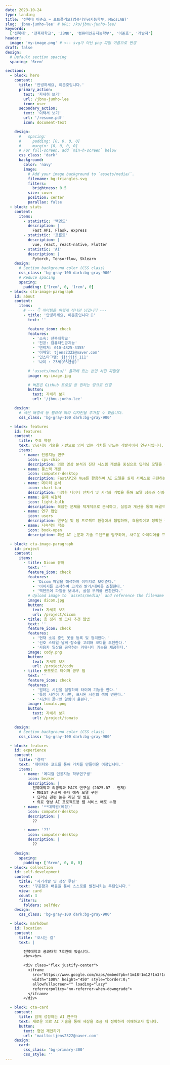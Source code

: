 ```yaml
---
date: 2023-10-24
type: landing
title: '전북대 이준호 – 포트폴리오(컴퓨터인공지능학부, MacsLAB)'
slug: 'jbnu-junho-lee' # URL: /ko/jbnu-junho-lee/
keywords:
  ['전북대', '전북대학교', 'JBNU', '컴퓨터인공지능학부', '이준호', '개발자']
header:
  image: 'my-image.png' # <-- svg가 아닌 png 파일 이름으로 변경
draft: false
design:
  # Default section spacing
  spacing: '6rem'

sections:
  - block: hero
    content:
      title: '안녕하세요, 이준호입니다.'
      primary_action:
        text: '자세히 보기'
        url: /jbnu-junho-lee
        icon: user
      secondary_action:
        text: '이력서 보기'
        url: '/resume.pdf'
        icon: document-text

    design:
      #   spacing:
      #     padding: [0, 0, 0, 0]
      #     margin: [0, 0, 0, 0]
      # For full-screen, add `min-h-screen` below
      css_class: 'dark'
      background:
        color: 'navy'
        image:
          # Add your image background to `assets/media/`.
          filename: bg-triangles.svg
          filters:
            brightness: 0.5
          size: cover
          position: center
          parallax: false
  - block: stats
    content:
      items:
        - statistic: '백엔드'
          description: |
            Fast API, Flask, express
        - statistic: '프론트'
          description: |
            vue, react, react-native, Flutter
        - statistic: 'AI'
          description: |
            Pytorch, Tensorflow, Sklearn
    design:
      # Section background color (CSS class)
      css_class: 'bg-gray-100 dark:bg-gray-900'
      # Reduce spacing
      spacing:
        padding: ['1rem', 0, '1rem', 0]
  - block: cta-image-paragraph
    id: about
    content:
      items:
        # --- 👇 아이템을 이렇게 하나만 남깁니다 ---
        - title: '안녕하세요, 이준호입니다 👋'
          text: ''

          feature_icon: check
          features:
            - '소속: 전북대학교'
            - '전공: 컴퓨터인공지능'
            - '연락처: 010-4825-3355'
            - '이메일: tjens2322@naver.com'
            - '인스타그램: jjjjjjj_111'
            - '나이 : 23세(03년생)'

          # 'assets/media/' 폴더에 있는 본인 사진 파일명
          image: my-image.jpg

          # 버튼은 GitHub 프로필 등 원하는 링크로 연결
          button:
            text: 자세히 보기
            url: '/jbnu-junho-lee'

    design:
      # 섹션 배경색 등 필요에 따라 디자인을 추가할 수 있습니다.
      css_class: 'bg-gray-100 dark:bg-gray-900'

  - block: features
    id: features
    content:
      title: 주요 역량
      text: 인공지능 기술을 기반으로 의미 있는 가치를 만드는 개발자이자 연구자입니다. 🤖
      items:
        - name: 인공지능 연구
          icon: cpu-chip
          description: 의료 영상 분석과 진단 시스템 개발을 중심으로 딥러닝 모델을 설계하고 최적화합니다.
        - name: 풀스택 개발
          icon: computer-desktop
          description: FastAPI와 Vue를 활용하여 AI 모델을 실제 서비스로 구현하는 엔드투엔드 시스템을 구축합니다.
        - name: 데이터 분석
          icon: chart-bar
          description: 다양한 데이터 전처리 및 시각화 기법을 통해 모델 성능과 신뢰성을 높입니다.
        - name: 문제 해결력
          icon: light-bulb
          description: 복잡한 문제를 체계적으로 분석하고, 실험과 개선을 통해 해결책을 도출합니다.
        - name: 연구 협업
          icon: users
          description: 연구실 및 팀 프로젝트 환경에서 협업하며, 효율적이고 정확한 결과를 도출합니다.
        - name: 지속적인 학습
          icon: book-open
          description: 최신 AI 논문과 기술 트렌드를 탐구하며, 새로운 아이디어를 프로젝트에 적용합니다.

  - block: cta-image-paragraph
    id: project
    content:
      items:
        - title: Dicom 뷰어
          text: ''
          feature_icon: check
          features:
            - 'Dicom 파일을 해석하여 이미지로 보여준다.'
            - '이미지를 조작하여 크기와 밝기/대비를 조절한다.'
            - '백엔드에 파일을 보내서, 골절 부위를 반환한다.'
          # Upload image to `assets/media/` and reference the filename here
          image: dicom.jpg
          button:
            text: 자세히 보기
            url: /project/dicom
        - title: 옷 정리 및 코디 추천 웹앱
          text: ''
          feature_icon: check
          features:
            - '현재 소유 중인 옷을 등록 및 정리한다.'
            - '선호 스타일·날씨·장소를 고려해 코디를 추천한다.'
            - '사용자 일상을 공유하는 커뮤니티 기능을 제공한다.'
          image: cody.png
          button:
            text: 자세히 보기
            url: /project/cody
        - title: 뽀모도로 타이머 공부 앱
          text: ''
          feature_icon: check
          features:
            - '원하는 시간을 설정하여 타이머 기능을 한다.'
            - '특정 시간이 지나면, 표시된 시간의 색이 변한다.'
            - '시간이 끝나면 알람이 울린다.'
          image: tomato.png
          button:
            text: 자세히 보기
            url: /project/tomato

    design:
      # Section background color (CSS class)
      css_class: 'bg-gray-100 dark:bg-gray-900'

  - block: features
    id: experience
    content:
      title: '경력'
      text: '데이터와 코드를 통해 가치를 만들어온 여정입니다.'
      items:
        - name: '메디컬 인공지능 학부연구생'
          icon: beaker
          description: |
            전북대학교 의공학과 MACS 연구실 (2025.07 - 현재)  
            • MNIST 손글씨 숫자 예측 모델 구현  
            • 딥러닝 관련 논문 리딩 및 발표  
            • 의료 영상 AI 프로젝트용 웹 서비스 배포 수행
        - name: '**대학원(예정)'
          icon: computer-desktop
          description: |
            ??

        - name: '??'
          icon: computer-desktop
          description: |
            ??

    design:
      spacing:
        padding: ['6rem', 0, 0, 0]
  - block: collection
    id: self-development
    content:
      title: '자기개발 및 성장 루틴'
      text: '꾸준함과 배움을 통해 스스로를 발전시키는 루틴입니다.'
      view: card
      count: 3
      filters:
        folders: selfdev
    design:
      css_class: 'bg-gray-100 dark:bg-gray-900'

  - block: markdown
    id: location
    content:
      title: '오시는 길'
      text: |

        전북대학교 공과대학 7호관에 있습니다.  
        <br><br>

        <div class="flex justify-center">
          <iframe 
            src="https://www.google.com/maps/embed?pb=!1m18!1m12!1m3!1d3238.8039403927413!2d127.1345!3d35.84605!2m3!1f0!2f0!3f0!3m2!1i1024!2i768!4f13.1!3m3!1m2!1s0x35702f78ad5e5c0b%3A0x6f5e5d36e189a0db!2z7KCc64Ko64yA6rSR7Jet7IucIOyngOyYgeyLnCDslYjrj5k!5e0!3m2!1sko!2skr!4v1698153912345"
            width="100%" height="450" style="border:0;"
            allowfullscreen="" loading="lazy"
            referrerpolicy="no-referrer-when-downgrade">
          </iframe>
        </div>

  - block: cta-card
    content:
      title: 함께 성장하는 AI 연구자
      text: 새로운 의료 AI 기술을 통해 세상을 조금 더 정확하게 이해하고자 합니다.
      button:
        text: 협업 제안하기
        url: 'mailto:tjens2322@naver.com'
    design:
      card:
        css_class: 'bg-primary-300'
        css_style: ''
---
```

